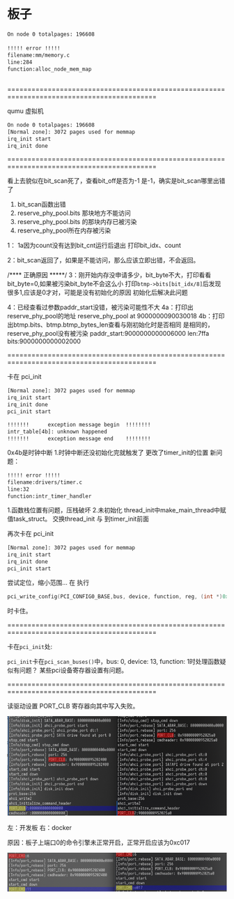 # 板子

```
On node 0 totalpages: 196608

!!!!! error !!!!!
filename:mm/memory.c
line:284
function:alloc_node_mem_map


```

===========================================================================================

qumu 虚拟机
```
On node 0 totalpages: 196608
[Normal zone]: 3072 pages used for memmap
irq_init start
irq_init done

```
===========================================================================================


看上去貌似在bit_scan死了，查看bit_off是否为-1
是-1，确实是bit_scan哪里出错了

1. bit_scan函数出错
2. reserve_phy_pool.bits 那块地方不能访问
3. reserve_phy_pool.bits 的那块内存已被污染
4. reserve_phy_pool所在内存被污染

1：
1a因为count没有达到bit_cnt运行后退出
打印bit_idx、count

2：bit_scan返回了，如果是不能访问，那么应该立即出错，不会返回。

/**** 正确原因 *****/
3：刚开始内存没申请多少，bit_byte不大，打印看看
bit_byte=0,如果被污染bit_byte不会这么小
打印`btmp->bits[bit_idx/8]`后发现很多1,应该是0才对，可能是没有初始化的原因
初始化后解决此问题

4：已经查看过参数paddr_start没错，被污染可能性不大
4a：打印出reserve_phy_pool的地址
reserve_phy_pool at 9000000090030018
4b：打印出btmp.bits、btmp.btmp_bytes_len查看与刚初始化时是否相同
是相同的，reserve_phy_pool没有被污染
paddr_start:9000000000006000
len:7ffa
bits:9000000000002000


===========================================================================================

卡在 pci_init
```
[Normal zone]: 3072 pages used for memmap
irq_init start
irq_init done
pci_init start
```

```
!!!!!!!      exception message begin  !!!!!!!!
intr_table[4b]: unknown happened
!!!!!!!      exception message end    !!!!!!!!
```
0x4b是时钟中断
1.时钟中断还没初始化完就触发了
更改了timer_init的位置
新问题：
```
!!!!! error !!!!!
filename:drivers/timer.c
line:32
function:intr_timer_handler
```
1.函数栈位置有问题，压栈破坏
2.未初始化
thread_init中make_main_thread中赋值task_struct。
交换thread_init 与 到timer_init前面


再次卡在 pci_init
```
[Normal zone]: 3072 pages used for memmap
irq_init start
irq_init done
pci_init start
```
尝试定位，缩小范围...
在 执行
```c
pci_write_config(PCI_CONFIG0_BASE,bus, device, function, reg, (int *)0xffffffff);

```
时卡住。

===========================================================================================

卡在`pci_init`处:

`pci_init`卡在`pci_scan_buses()`中，bus: 0, device: 13, function: 1时处理函数疑似有问题？
	某些pci设备寄存器设置有问题。

===========================================================================================

读驱动设置 PORT_CLB 寄存器向其中写入失败。

![Alt text](./img/image.png)

左：开发板 右：docker

原因：板子上端口0的命令引擎未正常开启，正常开启应该为0xc017

![Alt text](./img/2024-08-15_15-31.png)
